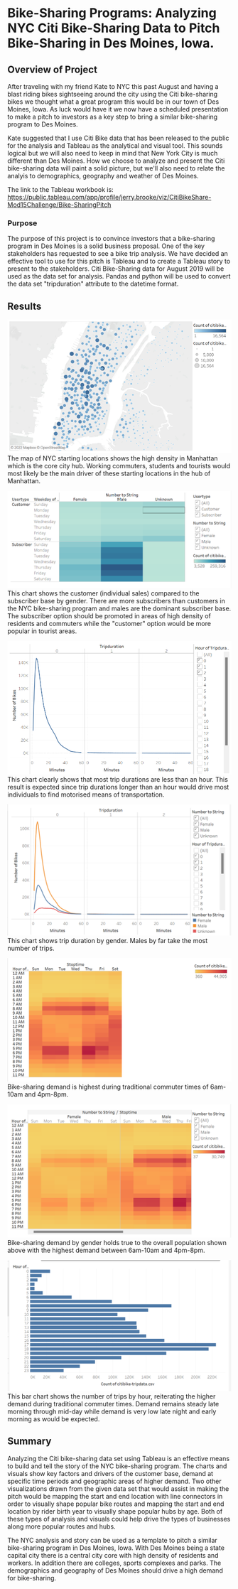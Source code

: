 # Bike-Sharing Programs:  Analyzing NYC Citi Bike-Sharing Data to Pitch Bike-Sharing in Des Moines, Iowa. 

## Overview of Project
After traveling with my friend Kate to NYC this past August and having a blast riding bikes sightseeing around the city using the Citi bike-sharing bikes we thought what a great program this would be in our town of Des Moines, Iowa.  As luck would have it we now have a scheduled presentation to make a pitch to investors as a key step to bring a similar bike-sharing program to Des Moines.  

Kate suggested that I use Citi Bike data that has been released to the public for the analysis and Tableau as the analytical and visual tool.  This sounds logical but we will also need to keep in mind that New York City is much different than Des Moines.  How we choose to analyze and present the Citi bike-sharing data will paint a solid picture, but we'll also need to relate the analyis to demographics, geography and weather of Des Moines. 

The link to the Tableau workbook is: https://public.tableau.com/app/profile/jerry.brooke/viz/CitiBikeShare-Mod15Challenge/Bike-SharingPitch

### Purpose
The purpose of this project is to convince investors that a bike-sharing program in Des Moines is a solid business proposal.  One of the key stakeholders has requested to see a bike trip analysis.  We have decided an effective tool to use for this pitch is Tableau and to create a Tableau story to present to the stakeholders.  Citi Bike-Sharing data for August 2019 will be used as the data set for analysis.  Pandas and python will be used to convert the data set "tripduration" attribute to the datetime format.

## Results

![NYC_Start_Map](https://raw.githubusercontent.com/JBro-Birds/bikesharing/master/support_images/NYC_Start_Map.png)
The map of NYC starting locations shows the high density in Manhattan which is the core city hub.  Working commuters, students and tourists would most likely be the main driver of these starting locations in the hub of Manhattan.

![Customer_Vs_Subscriber](https://raw.githubusercontent.com/JBro-Birds/bikesharing/master/support_images/Customer_Vs_Subscriber.png)
This chart shows the customer (individual sales) compared to the subscriber base by gender.  There are more subscribers than customers in the NYC bike-sharing program and males are the dominant subscriber base.  The subscriber option should be promoted in areas of high density of residents and commuters while the "customer" option would be more popular in tourist areas.

![Trip_Duration](https://raw.githubusercontent.com/JBro-Birds/bikesharing/master/support_images/Trip_Duration.png)
This chart clearly shows that most trip durations are less than an hour.  This result is expected since trip durations longer than an hour would drive most individuals to find motorised means of transportation.

![Trip_Duration_byGender](https://raw.githubusercontent.com/JBro-Birds/bikesharing/master/support_images/Trip_Duration_byGender.png)
This chart shows trip duration by gender.  Males by far take the most number of trips.

![Hours_Operations](https://raw.githubusercontent.com/JBro-Birds/bikesharing/master/support_images/Hours_Operations.png)
Bike-sharing demand is highest during traditional commuter times of 6am-10am and 4pm-8pm.

![Hours_Operations_Gender](https://raw.githubusercontent.com/JBro-Birds/bikesharing/master/support_images/Hours_Operations_Gender.png)
Bike-sharing demand by gender holds true to the overall population shown above with the highest demand between 6am-10am and 4pm-8pm.

![Number_Trips](https://raw.githubusercontent.com/JBro-Birds/bikesharing/master/support_images/Number_Trips.png)
This bar chart shows the number of trips by hour, reiterating the higher demand during traditional commuter times.  Demand remains steady late morning through mid-day while demand is very low late night and early morning as would be expected.

## Summary
Analyzing the Citi bike-sharing data set using Tableau is an effective means to build and tell the story of the NYC bike-sharing program.  The charts and visuals show key factors and drivers of the customer base, demand at specific time periods and geographic areas of higher demand.  Two other visualizations drawn from the given data set that would assist in making the pitch would be mapping the start and end location with line connectors in order to visually shape popular bike routes and mapping the start and end location by rider birth year to visually shape popular hubs by age.  Both of these types of analysis and visuals could help drive the types of businesses along more popular routes and hubs.

The NYC analysis and story can be used as a template to pitch a similar bike-sharing program in Des Moines, Iowa.  With Des Moines being a state capital city there is a central city core with high density of residents and workers.  In addition there are colleges, sports complexes and parks.  The demographics and geography of Des Moines should drive a high demand for bike-sharing.
